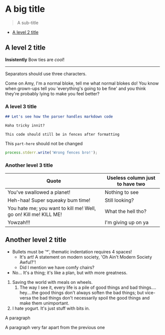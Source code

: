 # A big title

> A sub-title

<!-- TOC START min:2 max:4 -->

* [A level 2 title](a-level-2-title)

<!-- TOC END -->

## A level 2 title

**Insistently** Bow ties are *cool*!

----

Separators should use three characters.

Come on Amy, I'm a normal bloke, tell me what normal blokes do! You know when grown-ups tell you 'everything's going to be fine' and you think they're probably lying to make you feel better?


### A level 3 title

```markdown
## Let's see how the parser handles markdown code

Haha tricky innit?
```

```
This code should still be in fences after formatting
```

This `part-here` should not be changed

~~~js
process.stderr.write('Wrong fences bro!');
~~~

### Another level 3 title

|Quote|Useless column just to have two|
|---|---|
|You've swallowed a planet!|Nothing to see|
|Heh-haa! Super squeaky bum time!|Still looking?|
|You hate me; you want to kill me! Well, go on! Kill me! KILL ME!|What the hell tho?|
|Yowzah!!!|I'm giving up on ya|

## Another level 2 title

- Bullets must be '*', thematic indentation requires 4 spaces!
  - It's art! A statement on modern society, 'Oh Ain't Modern Society Awful?'!
  - Did I mention we have comfy chairs?
- No… It's a thing; it's like a plan, but with more greatness.

1. Saving the world with meals on wheels.
    1. The way I see it, every life is a pile of good things and bad things.…hey.…the good things don't always soften the bad things; but vice-versa the bad things don't necessarily spoil the good things and make them unimportant.
1. I hate yogurt. It's just stuff with bits in.

A paragraph



A paragraph very far apart from the previous one
